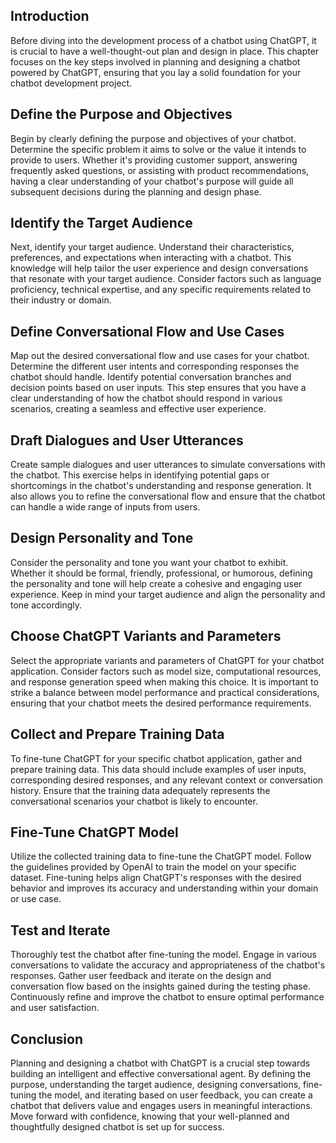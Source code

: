 

## Introduction

Before diving into the development process of a chatbot using ChatGPT, it is crucial to have a well-thought-out plan and design in place. This chapter focuses on the key steps involved in planning and designing a chatbot powered by ChatGPT, ensuring that you lay a solid foundation for your chatbot development project.

## Define the Purpose and Objectives

Begin by clearly defining the purpose and objectives of your chatbot. Determine the specific problem it aims to solve or the value it intends to provide to users. Whether it's providing customer support, answering frequently asked questions, or assisting with product recommendations, having a clear understanding of your chatbot's purpose will guide all subsequent decisions during the planning and design phase.

## Identify the Target Audience

Next, identify your target audience. Understand their characteristics, preferences, and expectations when interacting with a chatbot. This knowledge will help tailor the user experience and design conversations that resonate with your target audience. Consider factors such as language proficiency, technical expertise, and any specific requirements related to their industry or domain.

## Define Conversational Flow and Use Cases

Map out the desired conversational flow and use cases for your chatbot. Determine the different user intents and corresponding responses the chatbot should handle. Identify potential conversation branches and decision points based on user inputs. This step ensures that you have a clear understanding of how the chatbot should respond in various scenarios, creating a seamless and effective user experience.

## Draft Dialogues and User Utterances

Create sample dialogues and user utterances to simulate conversations with the chatbot. This exercise helps in identifying potential gaps or shortcomings in the chatbot's understanding and response generation. It also allows you to refine the conversational flow and ensure that the chatbot can handle a wide range of inputs from users.

## Design Personality and Tone

Consider the personality and tone you want your chatbot to exhibit. Whether it should be formal, friendly, professional, or humorous, defining the personality and tone will help create a cohesive and engaging user experience. Keep in mind your target audience and align the personality and tone accordingly.

## Choose ChatGPT Variants and Parameters

Select the appropriate variants and parameters of ChatGPT for your chatbot application. Consider factors such as model size, computational resources, and response generation speed when making this choice. It is important to strike a balance between model performance and practical considerations, ensuring that your chatbot meets the desired performance requirements.

## Collect and Prepare Training Data

To fine-tune ChatGPT for your specific chatbot application, gather and prepare training data. This data should include examples of user inputs, corresponding desired responses, and any relevant context or conversation history. Ensure that the training data adequately represents the conversational scenarios your chatbot is likely to encounter.

## Fine-Tune ChatGPT Model

Utilize the collected training data to fine-tune the ChatGPT model. Follow the guidelines provided by OpenAI to train the model on your specific dataset. Fine-tuning helps align ChatGPT's responses with the desired behavior and improves its accuracy and understanding within your domain or use case.

## Test and Iterate

Thoroughly test the chatbot after fine-tuning the model. Engage in various conversations to validate the accuracy and appropriateness of the chatbot's responses. Gather user feedback and iterate on the design and conversation flow based on the insights gained during the testing phase. Continuously refine and improve the chatbot to ensure optimal performance and user satisfaction.

## Conclusion

Planning and designing a chatbot with ChatGPT is a crucial step towards building an intelligent and effective conversational agent. By defining the purpose, understanding the target audience, designing conversations, fine-tuning the model, and iterating based on user feedback, you can create a chatbot that delivers value and engages users in meaningful interactions. Move forward with confidence, knowing that your well-planned and thoughtfully designed chatbot is set up for success.
